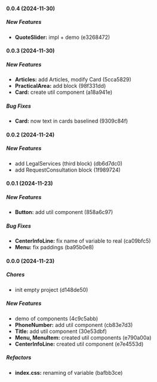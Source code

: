 #### 0.0.4 (2024-11-30)

##### New Features

- **QuoteSlider:** impl + demo (e3268472)

#### 0.0.3 (2024-11-30)

##### New Features

- **Articles:** add Articles, modify Card (5cca5829)
- **PracticalArea:** add block (98f331dd)
- **Card:** create util component (a18a941e)

##### Bug Fixes

- **Card:** now text in cards baselined (9309c84f)

#### 0.0.2 (2024-11-24)

##### New Features

- add LegalServices (third block) (db6d7dc0)
- add RequestConsultation block (1f989724)

#### 0.0.1 (2024-11-23)

##### New Features

- **Button:** add util component (858a6c97)

##### Bug Fixes

- **CenterInfoLine:** fix name of variable to real (ca09bfc5)
- **Menu:** fix paddings (ba95b0e8)

#### 0.0.0 (2024-11-23)

##### Chores

- init empty project (d148de50)

##### New Features

- demo of components (4c9c5abb)
- **PhoneNumber:** add util component (cb83e7d3)
- **Title:** add util component (30e53dbf)
- **Menu, MenuItem:** created util components (e790a00a)
- **CenterInfoLine:** created util component (e7e4553d)

##### Refactors

- **index.css:** renaming of variable (bafbb3ce)
